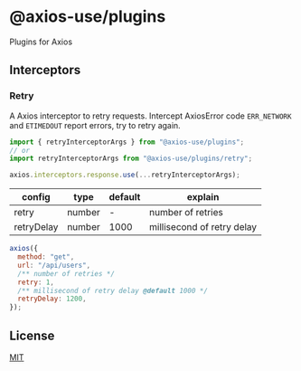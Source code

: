 # @axios-use/plugins

Plugins for Axios

## Interceptors

### Retry

A Axios interceptor to retry requests. Intercept AxiosError code `ERR_NETWORK` and `ETIMEDOUT` report errors, try to retry again.

```js
import { retryInterceptorArgs } from "@axios-use/plugins";
// or
import retryInterceptorArgs from "@axios-use/plugins/retry";

axios.interceptors.response.use(...retryInterceptorArgs);
```

| config     | type   | default | explain                    |
| ---------- | ------ | ------- | -------------------------- |
| retry      | number | -       | number of retries          |
| retryDelay | number | 1000    | millisecond of retry delay |

```js
axios({
  method: "get",
  url: "/api/users",
  /** number of retries */
  retry: 1,
  /** millisecond of retry delay @default 1000 */
  retryDelay: 1200,
});
```

## License

[MIT](./LICENSE)
